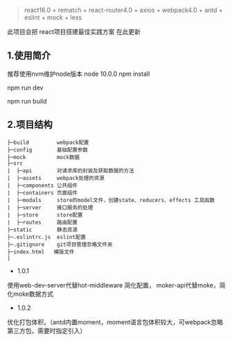 > react16.0 + rematch + react-router4.0 + axios + webpack4.0 + antd + eslint + mock + less

此项目会把 react项目搭建最佳实践方案 在此更新

## 1.使用简介

推荐使用nvm维护node版本
node 10.0.0
npm install

npm run dev

npm run build

## 2.项目结构
```
├─build         webpack配置
├─config        基础配置参数
├─mock          mock数据
├─src
|  ├─api        对请求库的封装及获取数据的方法
|  ├─assets     webpack处理的资源
|  ├─components 公共组件
|  ├─containers 页面组件
|  ├─modals     store的model文件，创建state、reducers、effects 工具函数
|  ├─server     接口服务的处理
|  ├─store      store配置
|  ├─routes     路由配置
├─static        静态资源
├─.eslintrc.js  eslint配置
├─.gitignore    git项目管理忽略文件夹
├─index.html   模版文件
|
```
- 1.0.1

使用web-dev-server代替hot-middleware 简化配置，
moker-api代替moke，简化moke数据方式

- 1.0.2

优化打包体积，（antd内置moment，moment语言包体积较大，可webpack忽略第三方包，需要时指定引入）



